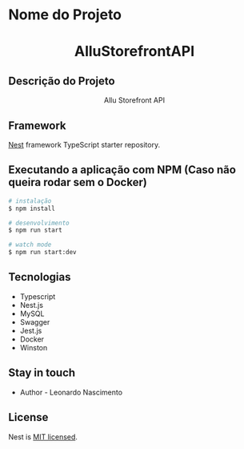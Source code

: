 
# Nome do Projeto
<h1 align="center">AlluStorefrontAPI</h1>

## Descrição do Projeto
<p align="center">Allu Storefront API</p>


## Framework

[Nest](https://github.com/nestjs/nest) framework TypeScript starter repository.


##  Executando a aplicação com NPM (Caso não queira rodar sem o Docker)

```bash
# instalação
$ npm install

# desenvolvimento
$ npm run start

# watch mode
$ npm run start:dev
```


## Tecnologias
  - Typescript
  - Nest.js
  - MySQL
  - Swagger
  - Jest.js
  - Docker
  - Winston
    
 
## Stay in touch

- Author - Leonardo Nascimento

## License

  Nest is [MIT licensed](LICENSE).
